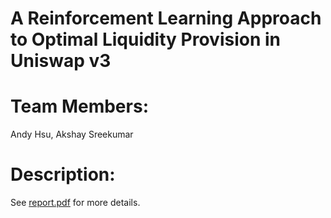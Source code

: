# A Reinforcement Learning Approach to Optimal Liquidity Provision in Uniswap v3

# Team Members:
Andy Hsu, Akshay Sreekumar

# Description:
See [report.pdf](report.pdf) for more details.
